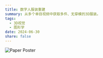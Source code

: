 ```yaml
---
title: 数字人服装重建
summary: 从多个单目视频中获取多件、无穿模的3D服装。
tags:
  - 3D视觉
  - 图形学
date: 2024-06-30
share: false
---
```


![](/assets/media/MM-poster.png.jpg "Paper Poster")

